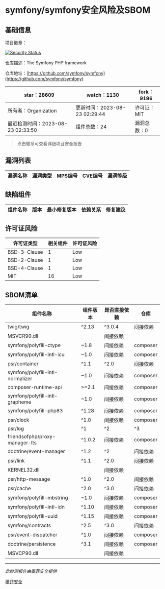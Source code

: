 # symfony/symfony安全风险及SBOM

## 基础信息

项目徽章：

[![Security Status](https://www.murphysec.com/platform3/v31/badge/1694054367018512384.svg)](https://www.murphysec.com/console/report/1691516035264176128/1694054367018512384)

仓库描述：The Symfony PHP framework

仓库地址：[https://github.com/symfony/symfony](https://github.com/symfony/symfony)

| star：28609 | watch：1130 | fork：9196 |
| ----------- | -------------- | ------------ |
| 所有者：Organization | 更新时间：2023-08-23 02:29:44 | 许可证：MIT |
| 最近检测时间：2023-08-23 02:33:50 | 组件总数：24 | 漏洞总数：0 |

> 点击徽章可查看详细项目安全报告



## 漏洞列表

| 漏洞名称 | 漏洞类型 | MPS编号 | CVE编号 | 漏洞等级 |
| ------- | ------ | ------- | ------ | ----- |





## 缺陷组件

| 组件名称 | 版本 | 最小修复版本 | 依赖关系 | 修复建议 |
| -------- | ---- | ------------ | -------- | -------- |





## 许可证风险

| 许可证类型 | 相关组件 | 许可证风险 |
| ---------- | -------- | ---------- |
|BSD-3-Clause|1|Low|
|BSD-2-Clause|1|Low|
|BSD-4-Clause|1|Low|
|MIT|16|Low|




## SBOM清单

| 组件名称 | 组件版本 | 是否直接依赖 | 仓库 |
| -------- | -------- | ------------ | ---- |
|twig/twig|^2.13|^3.0.4|间接依赖|composer|
|MSVCR90.dll||间接依赖||
|symfony/polyfill-ctype|~1.8|间接依赖|composer|
|symfony/polyfill-intl-icu|~1.0|间接依赖|composer|
|psr/container|^1.1|^2.0|间接依赖|composer|
|symfony/polyfill-intl-normalizer|~1.0|间接依赖|composer|
|composer-runtime-api|>=2.1|间接依赖|composer|
|symfony/polyfill-intl-grapheme|~1.0|间接依赖|composer|
|symfony/polyfill-php83|^1.28|间接依赖|composer|
|psr/clock|^1.0|间接依赖|composer|
|psr/log|^1|^2|^3|间接依赖|composer|
|friendsofphp/proxy-manager-lts|^1.0.2|间接依赖|composer|
|doctrine/event-manager|^1.2|^2|间接依赖|composer|
|psr/link|^1.1|^2.0|间接依赖|composer|
|KERNEL32.dll||间接依赖||
|psr/http-message|^1.0|^2.0|间接依赖|composer|
|psr/cache|^2.0|^3.0|间接依赖|composer|
|symfony/polyfill-mbstring|~1.0|间接依赖|composer|
|symfony/polyfill-intl-idn|^1.10|间接依赖|composer|
|symfony/polyfill-uuid|^1.15|间接依赖|composer|
|symfony/contracts|^2.5|^3.0|间接依赖|composer|
|psr/event-dispatcher|^1.0|间接依赖|composer|
|doctrine/persistence|^3.1|间接依赖|composer|
|MSVCP90.dll||间接依赖||


------

*此检测报告由墨菲安全提供*

[墨菲安全](www.murphysec.com)